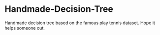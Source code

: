 # Handmade-Decision-Tree
Handmade decision tree based on the famous play tennis dataset. Hope it helps someone out.
